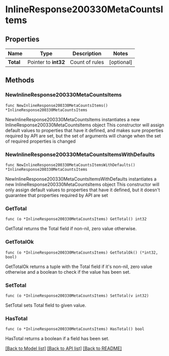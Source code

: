 # InlineResponse200330MetaCountsItems

## Properties

Name | Type | Description | Notes
------------ | ------------- | ------------- | -------------
**Total** | Pointer to **int32** | Count of rules | [optional] 

## Methods

### NewInlineResponse200330MetaCountsItems

`func NewInlineResponse200330MetaCountsItems() *InlineResponse200330MetaCountsItems`

NewInlineResponse200330MetaCountsItems instantiates a new InlineResponse200330MetaCountsItems object
This constructor will assign default values to properties that have it defined,
and makes sure properties required by API are set, but the set of arguments
will change when the set of required properties is changed

### NewInlineResponse200330MetaCountsItemsWithDefaults

`func NewInlineResponse200330MetaCountsItemsWithDefaults() *InlineResponse200330MetaCountsItems`

NewInlineResponse200330MetaCountsItemsWithDefaults instantiates a new InlineResponse200330MetaCountsItems object
This constructor will only assign default values to properties that have it defined,
but it doesn't guarantee that properties required by API are set

### GetTotal

`func (o *InlineResponse200330MetaCountsItems) GetTotal() int32`

GetTotal returns the Total field if non-nil, zero value otherwise.

### GetTotalOk

`func (o *InlineResponse200330MetaCountsItems) GetTotalOk() (*int32, bool)`

GetTotalOk returns a tuple with the Total field if it's non-nil, zero value otherwise
and a boolean to check if the value has been set.

### SetTotal

`func (o *InlineResponse200330MetaCountsItems) SetTotal(v int32)`

SetTotal sets Total field to given value.

### HasTotal

`func (o *InlineResponse200330MetaCountsItems) HasTotal() bool`

HasTotal returns a boolean if a field has been set.


[[Back to Model list]](../README.md#documentation-for-models) [[Back to API list]](../README.md#documentation-for-api-endpoints) [[Back to README]](../README.md)



